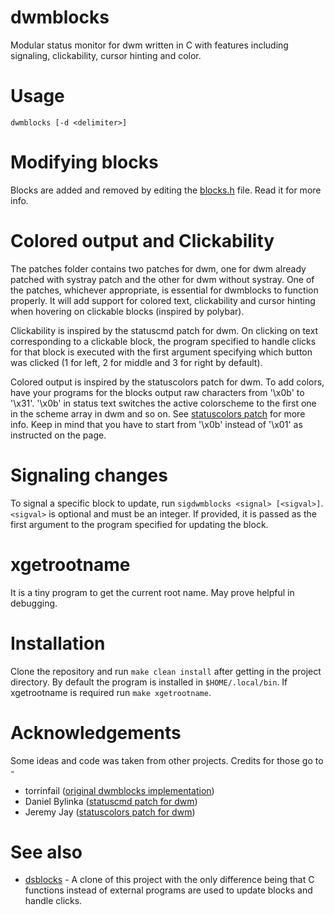 # dwmblocks

Modular status monitor for dwm written in C with features including
signaling, clickability, cursor hinting and color.

# Usage

`dwmblocks [-d <delimiter>]`

# Modifying blocks

Blocks are added and removed by editing the [blocks.h](blocks.h) file. Read it
for more info.

# Colored output and Clickability

The patches folder contains two patches for dwm, one for dwm already patched
with systray patch and the other for dwm without systray. One of the patches,
whichever appropriate, is essential for dwmblocks to function properly. It will
add support for colored text, clickability and cursor hinting when hovering on
clickable blocks (inspired by polybar).

Clickability is inspired by the statuscmd patch for dwm. On clicking on text
corresponding to a clickable block, the program specified to handle clicks for
that block is executed with the first argument specifying which button was
clicked (1 for left, 2 for middle and 3 for right by default).

Colored output is inspired by the statuscolors patch for dwm. To add colors,
have your programs for the blocks output raw characters from '\x0b' to '\x31'.
'\x0b' in status text switches the active colorscheme to the first one in the
scheme array in dwm and so on. See
[statuscolors patch](https://dwm.suckless.org/patches/statuscolors/)
for more info. Keep in mind that you have to start from '\x0b' instead of '\x01'
as instructed on the page.

# Signaling changes

To signal a specific block to update, run `sigdwmblocks <signal> [<sigval>]`.
`<sigval>` is optional and must be an integer. If provided, it is passed as the
first argument to the program specified for updating the block.

# xgetrootname

It is a tiny program to get the current root name. May prove helpful in
debugging.

# Installation

Clone the repository and run `make clean install` after getting in the project
directory. By default the program is installed in `$HOME/.local/bin`. If
xgetrootname is required run `make xgetrootname`.

# Acknowledgements

Some ideas and code was taken from other projects. Credits for those go to -

* torrinfail ([original dwmblocks implementation](https://github.com/torrinfail/dwmblocks))
* Daniel Bylinka ([statuscmd patch for dwm](https://dwm.suckless.org/patches/statuscmd/))
* Jeremy Jay ([statuscolors patch for dwm](https://dwm.suckless.org/patches/statuscolors/))

# See also

* [dsblocks](https://github.com/ashish-yadav11/dsblocks) - A clone of this
  project with the only difference being that C functions instead of external
  programs are used to update blocks and handle clicks.
